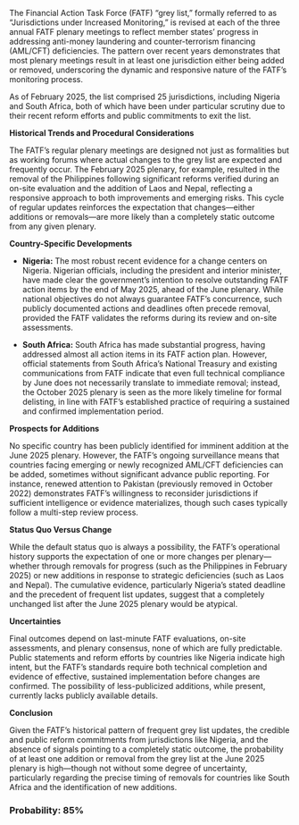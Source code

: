The Financial Action Task Force (FATF) “grey list,” formally referred to as “Jurisdictions under Increased Monitoring,” is revised at each of the three annual FATF plenary meetings to reflect member states’ progress in addressing anti-money laundering and counter-terrorism financing (AML/CFT) deficiencies. The pattern over recent years demonstrates that most plenary meetings result in at least one jurisdiction either being added or removed, underscoring the dynamic and responsive nature of the FATF’s monitoring process. 

As of February 2025, the list comprised 25 jurisdictions, including Nigeria and South Africa, both of which have been under particular scrutiny due to their recent reform efforts and public commitments to exit the list.

**Historical Trends and Procedural Considerations**

The FATF’s regular plenary meetings are designed not just as formalities but as working forums where actual changes to the grey list are expected and frequently occur. The February 2025 plenary, for example, resulted in the removal of the Philippines following significant reforms verified during an on-site evaluation and the addition of Laos and Nepal, reflecting a responsive approach to both improvements and emerging risks. This cycle of regular updates reinforces the expectation that changes—either additions or removals—are more likely than a completely static outcome from any given plenary.

**Country-Specific Developments**

- **Nigeria:** The most robust recent evidence for a change centers on Nigeria. Nigerian officials, including the president and interior minister, have made clear the government’s intention to resolve outstanding FATF action items by the end of May 2025, ahead of the June plenary. While national objectives do not always guarantee FATF’s concurrence, such publicly documented actions and deadlines often precede removal, provided the FATF validates the reforms during its review and on-site assessments.

- **South Africa:** South Africa has made substantial progress, having addressed almost all action items in its FATF action plan. However, official statements from South Africa’s National Treasury and existing communications from FATF indicate that even full technical compliance by June does not necessarily translate to immediate removal; instead, the October 2025 plenary is seen as the more likely timeline for formal delisting, in line with FATF’s established practice of requiring a sustained and confirmed implementation period.

**Prospects for Additions**

No specific country has been publicly identified for imminent addition at the June 2025 plenary. However, the FATF’s ongoing surveillance means that countries facing emerging or newly recognized AML/CFT deficiencies can be added, sometimes without significant advance public reporting. For instance, renewed attention to Pakistan (previously removed in October 2022) demonstrates FATF’s willingness to reconsider jurisdictions if sufficient intelligence or evidence materializes, though such cases typically follow a multi-step review process.

**Status Quo Versus Change**

While the default status quo is always a possibility, the FATF’s operational history supports the expectation of one or more changes per plenary—whether through removals for progress (such as the Philippines in February 2025) or new additions in response to strategic deficiencies (such as Laos and Nepal). The cumulative evidence, particularly Nigeria’s stated deadline and the precedent of frequent list updates, suggest that a completely unchanged list after the June 2025 plenary would be atypical.

**Uncertainties**

Final outcomes depend on last-minute FATF evaluations, on-site assessments, and plenary consensus, none of which are fully predictable. Public statements and reform efforts by countries like Nigeria indicate high intent, but the FATF’s standards require both technical completion and evidence of effective, sustained implementation before changes are confirmed. The possibility of less-publicized additions, while present, currently lacks publicly available details.

**Conclusion**

Given the FATF’s historical pattern of frequent grey list updates, the credible and public reform commitments from jurisdictions like Nigeria, and the absence of signals pointing to a completely static outcome, the probability of at least one addition or removal from the grey list at the June 2025 plenary is high—though not without some degree of uncertainty, particularly regarding the precise timing of removals for countries like South Africa and the identification of new additions.

### Probability: 85%